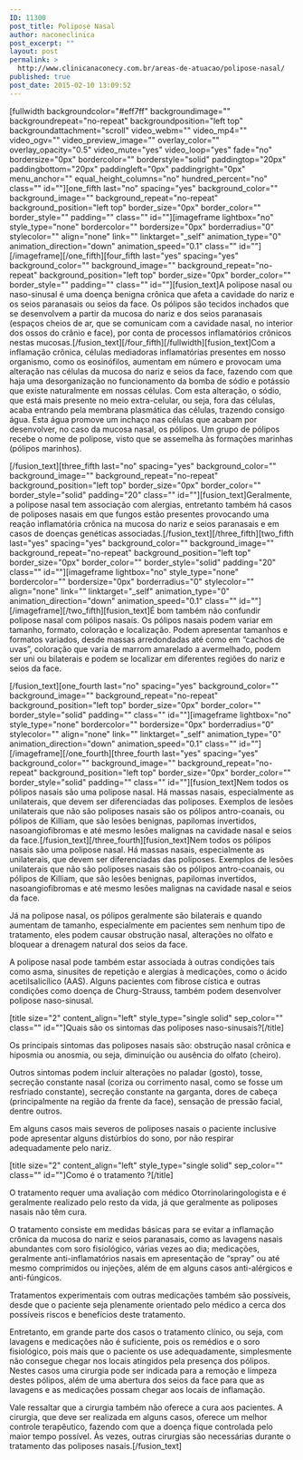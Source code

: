 ```yaml
---
ID: 11300
post_title: Polipose Nasal
author: naconeclinica
post_excerpt: ""
layout: post
permalink: >
  http://www.clinicanaconecy.com.br/areas-de-atuacao/polipose-nasal/
published: true
post_date: 2015-02-10 13:09:52
---
```

[fullwidth backgroundcolor="#eff7ff" backgroundimage="" backgroundrepeat="no-repeat" backgroundposition="left top" backgroundattachment="scroll" video_webm="" video_mp4="" video_ogv="" video_preview_image="" overlay_color="" overlay_opacity="0.5" video_mute="yes" video_loop="yes" fade="no" bordersize="0px" bordercolor="" borderstyle="solid" paddingtop="20px" paddingbottom="20px" paddingleft="0px" paddingright="0px" menu_anchor="" equal_height_columns="no" hundred_percent="no" class="" id=""][one_fifth last="no" spacing="yes" background_color="" background_image="" background_repeat="no-repeat" background_position="left top" border_size="0px" border_color="" border_style="" padding="" class="" id=""][imageframe lightbox="no" style_type="none" bordercolor="" bordersize="0px" borderradius="0" stylecolor="" align="none" link="" linktarget="_self" animation_type="0" animation_direction="down" animation_speed="0.1" class="" id=""] <img alt="" src="http://www.clinicanaconecy.com.br/wp-content/uploads/2015/02/polipose.jpg" />[/imageframe][/one_fifth][four_fifth last="yes" spacing="yes" background_color="" background_image="" background_repeat="no-repeat" background_position="left top" border_size="0px" border_color="" border_style="" padding="" class="" id=""][fusion_text]A polipose nasal ou naso-sinusal é uma doença benigna crônica que afeta a cavidade do nariz e os seios paranasais ou seios da face. Os pólipos são tecidos inchados que se desenvolvem a partir da mucosa do nariz e dos seios paranasais (espaços cheios de ar, que se comunicam com a cavidade nasal, no interior dos ossos do crânio e face), por conta de processos inflamatórios crônicos nestas mucosas.[/fusion_text][/four_fifth][/fullwidth][fusion_text]Com a inflamação crônica, células mediadoras inflamatórias presentes em nosso organismo, como os eosinófilos, aumentam em número e provocam uma alteração nas células da mucosa do nariz e seios da face, fazendo com que haja uma desorganização no funcionamento da bomba de sódio e potássio que existe naturalmente em nossas células. Com esta alteração, o sódio, que está mais presente no meio extra-celular, ou seja, fora das células, acaba entrando pela membrana plasmática das células, trazendo consigo água. Esta água promove um inchaço nas células que acabam por desenvolver, no caso da mucosa nasal, os pólipos. Um grupo de pólipos recebe o nome de polipose, visto que se assemelha às formações marinhas (pólipos marinhos).

[/fusion_text][three_fifth last="no" spacing="yes" background_color="" background_image="" background_repeat="no-repeat" background_position="left top" border_size="0px" border_color="" border_style="solid" padding="20" class="" id=""][fusion_text]Geralmente, a polipose nasal tem associação com alergias, entretanto também há casos de poliposes nasais em que fungos estão presentes provocando uma reação inflamatória crônica na mucosa do nariz e seios paranasais e em casos de doenças genéticas associadas.[/fusion_text][/three_fifth][two_fifth last="yes" spacing="yes" background_color="" background_image="" background_repeat="no-repeat" background_position="left top" border_size="0px" border_color="" border_style="solid" padding="20" class="" id=""][imageframe lightbox="no" style_type="none" bordercolor="" bordersize="0px" borderradius="0" stylecolor="" align="none" link="" linktarget="_self" animation_type="0" animation_direction="down" animation_speed="0.1" class="" id=""] <img alt="" src="http://www.clinicanaconecy.com.br/wp-content/uploads/2015/02/polipose3.jpg" />[/imageframe][/two_fifth][fusion_text]É bom também não confundir polipose nasal com pólipos nasais. Os pólipos nasais podem variar em tamanho, formato, coloração e localização. Podem apresentar tamanhos e formatos variados, desde massas arredondadas até como em “cachos de uvas”, coloração que varia de marrom amarelado a avermelhado, podem ser uni ou bilaterais e podem se localizar em diferentes regiões do nariz e seios da face.

[/fusion_text][one_fourth last="no" spacing="yes" background_color="" background_image="" background_repeat="no-repeat" background_position="left top" border_size="0px" border_color="" border_style="solid" padding="" class="" id=""][imageframe lightbox="no" style_type="none" bordercolor="" bordersize="0px" borderradius="0" stylecolor="" align="none" link="" linktarget="_self" animation_type="0" animation_direction="down" animation_speed="0.1" class="" id=""] <img alt="" src="http://www.clinicanaconecy.com.br/wp-content/uploads/2015/02/polipose2.jpg" />[/imageframe][/one_fourth][three_fourth last="yes" spacing="yes" background_color="" background_image="" background_repeat="no-repeat" background_position="left top" border_size="0px" border_color="" border_style="solid" padding="" class="" id=""][fusion_text]Nem todos os pólipos nasais são uma polipose nasal. Há massas nasais, especialmente as unilaterais, que devem ser diferenciadas das poliposes. Exemplos de lesões unilaterais que não são poliposes nasais são os pólipos antro-coanais, ou pólipos de Killiam, que são lesões benignas, papilomas invertidos, nasoangiofibromas e até mesmo lesões malignas na cavidade nasal e seios da face.[/fusion_text][/three_fourth][fusion_text]Nem todos os pólipos nasais são uma polipose nasal. Há massas nasais, especialmente as unilaterais, que devem ser diferenciadas das poliposes. Exemplos de lesões unilaterais que não são poliposes nasais são os pólipos antro-coanais, ou pólipos de Killiam, que são lesões benignas, papilomas invertidos, nasoangiofibromas e até mesmo lesões malignas na cavidade nasal e seios da face.

Já na polipose nasal, os pólipos geralmente são bilaterais e quando aumentam de tamanho, especialmente em pacientes sem nenhum tipo de tratamento, eles podem causar obstrução nasal, alterações no olfato e bloquear a drenagem natural dos seios da face.

A polipose nasal pode também estar associada à outras condições tais como asma, sinusites de repetição e alergias à medicações, como o ácido acetilsalicílico (AAS). Alguns pacientes com fibrose cística e outras condições como doença de Churg-Strauss, também podem desenvolver polipose naso-sinusal.

[title size="2" content_align="left" style_type="single solid" sep_color="" class="" id=""]Quais são os sintomas das poliposes naso-sinusais?[/title]

Os principais sintomas das poliposes nasais são: obstrução nasal crônica e hiposmia ou anosmia, ou seja, diminuição ou ausência do olfato (cheiro).

Outros sintomas podem incluir alterações no paladar (gosto), tosse, secreção constante nasal (coriza ou corrimento nasal, como se fosse um resfriado constante), secreção constante na garganta, dores de cabeça (principalmente na região da frente da face), sensação de pressão facial, dentre outros.

Em alguns casos mais severos de poliposes nasais o paciente inclusive pode apresentar alguns distúrbios do sono, por não respirar adequadamente pelo nariz.

[title size="2" content_align="left" style_type="single solid" sep_color="" class="" id=""]Como é o tratamento ?[/title]

O tratamento requer uma avaliação com médico Otorrinolaringologista e é geralmente realizado pelo resto da vida, já que geralmente as poliposes nasais não têm cura.

O tratamento consiste em medidas básicas para se evitar a inflamação crônica da mucosa do nariz e seios paranasais, como as lavagens nasais abundantes com soro fisiológico, várias vezes ao dia; medicações, geralmente anti-inflamatórios nasais em apresentação de “spray” ou até mesmo comprimidos ou injeções, além de em alguns casos anti-alérgicos e anti-fúngicos.

Tratamentos experimentais com outras medicações também são possíveis, desde que o paciente seja plenamente orientado pelo médico a cerca dos possíveis riscos e benefícios deste tratamento.

Entretanto, em grande parte dos casos o tratamento clínico, ou seja, com lavagens e medicações não é suficiente, pois os remédios e o soro fisiológico, pois mais que o paciente os use adequadamente, simplesmente não consegue chegar nos locais atingidos pela presença dos pólipos. Nestes casos uma cirurgia pode ser indicada para a remoção e limpeza destes pólipos, além de uma abertura dos seios da face para que as lavagens e as medicações possam chegar aos locais de inflamação.

Vale ressaltar que a cirurgia também não oferece a cura aos pacientes. A cirurgia, que deve ser realizada em alguns casos, oferece um melhor controle terapêutico, fazendo com que a doença fique controlada pelo maior tempo possível. Às vezes, outras cirurgias são necessárias durante o tratamento das poliposes nasais.[/fusion_text]